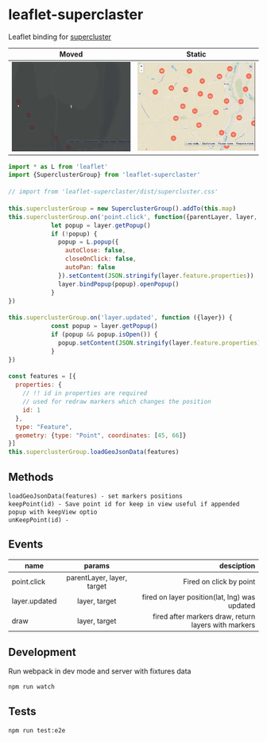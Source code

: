 # leaflet-superclaster

Leaflet binding for [supercluster](https://github.com/mapbox/supercluster) 

| Moved           | Static        |
| -------------   |:-------------:|
| ![](examples/move.gif) | ![](examples/static.gif)| 


```js
import * as L from 'leaflet'
import {SuperclusterGroup} from 'leaflet-superclaster'

// import from 'leaflet-superclaster/dist/supercluster.css'

this.superclusterGroup = new SuperclusterGroup().addTo(this.map)
this.superclusterGroup.on('point.click', function({parentLayer, layer, target}) {
            let popup = layer.getPopup()
            if (!popup) {
              popup = L.popup({
                autoClose: false,
                closeOnClick: false,
                autoPan: false
              }).setContent(JSON.stringify(layer.feature.properties))
              layer.bindPopup(popup).openPopup()
            }
})

this.superclusterGroup.on('layer.updated', function ({layer}) {
            const popup = layer.getPopup()
            if (popup && popup.isOpen()) {
              popup.setContent(JSON.stringify(layer.feature.properties))
            }
})
          
const features = [{
  properties: {
    // !! id in properties are required
    // used for redraw markers which changes the position
    id: 1
  },
  type: "Feature",
  geometry: {type: "Point", coordinates: [45, 66]}
}]
this.superclusterGroup.loadGeoJsonData(features)
```

## Methods

```
loadGeoJsonData(features) - set markers positions
keepPoint(id) - Save point id for keep in view useful if appended popup with keepView optio
unKeepPoint(id) - 
```

## Events


| name            | params                     | desciption |
| -------------   |:-------------:             | -----:|
| point.click     | parentLayer, layer, target | Fired on click by point |
| layer.updated   | layer, target              | fired on layer position(lat, lng) was updated |
| draw            | layer, target                      | fired after markers draw, return layers with markers |

## Development
Run webpack in dev mode and server with fixtures data
```
npm run watch
```

## Tests
```
npm run test:e2e
```
